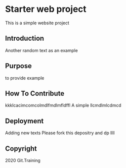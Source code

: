 # Starter web project
This is a simple website project

## Introduction
Another random text as an example

## Purpose
to provide example

## How To Contribute
kkklcacimcomcolmdlfmdlmfldffl
A simple llcmdlmlcdmcd

## Deployment
Adding new texts
Please fork this depositry and dp llll
## Copyright
2020 Git.Training
